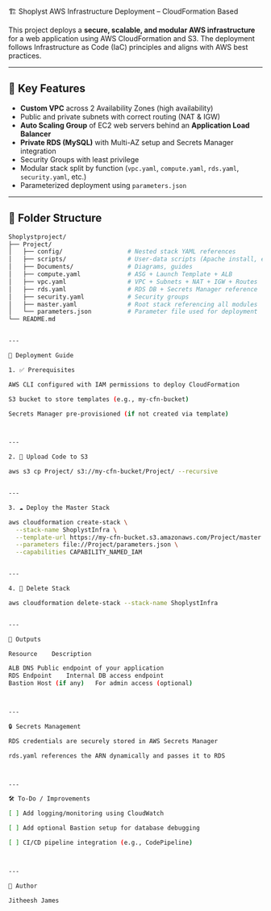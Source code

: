 🏗️ Shoplyst AWS Infrastructure Deployment – CloudFormation Based

This project deploys a **secure, scalable, and modular AWS infrastructure** for a web application using AWS CloudFormation and S3. The deployment follows Infrastructure as Code (IaC) principles and aligns with AWS best practices.

---

## 📌 Key Features

- **Custom VPC** across 2 Availability Zones (high availability)
- Public and private subnets with correct routing (NAT & IGW)
- **Auto Scaling Group** of EC2 web servers behind an **Application Load Balancer**
- **Private RDS (MySQL)** with Multi-AZ setup and Secrets Manager integration
- Security Groups with least privilege
- Modular stack split by function (`vpc.yaml`, `compute.yaml`, `rds.yaml`, `security.yaml`, etc.)
- Parameterized deployment using `parameters.json`

---

## 📁 Folder Structure

```bash
Shoplystproject/
├── Project/
│   ├── config/                  # Nested stack YAML references
│   ├── scripts/                 # User-data scripts (Apache install, etc.)
│   ├── Documents/               # Diagrams, guides
│   ├── compute.yaml             # ASG + Launch Template + ALB
│   ├── vpc.yaml                 # VPC + Subnets + NAT + IGW + Routes
│   ├── rds.yaml                 # RDS DB + Secrets Manager reference
│   ├── security.yaml            # Security groups
│   ├── master.yaml              # Root stack referencing all modules
│   └── parameters.json          # Parameter file used for deployment
└── README.md


---

🚀 Deployment Guide

1. ✅ Prerequisites

AWS CLI configured with IAM permissions to deploy CloudFormation

S3 bucket to store templates (e.g., my-cfn-bucket)

Secrets Manager pre-provisioned (if not created via template)



---

2. 🧩 Upload Code to S3

aws s3 cp Project/ s3://my-cfn-bucket/Project/ --recursive


---

3. ☁️ Deploy the Master Stack

aws cloudformation create-stack \
  --stack-name ShoplystInfra \
  --template-url https://my-cfn-bucket.s3.amazonaws.com/Project/master.yaml \
  --parameters file://Project/parameters.json \
  --capabilities CAPABILITY_NAMED_IAM


---

4. 🔄 Delete Stack

aws cloudformation delete-stack --stack-name ShoplystInfra


---

📜 Outputs

Resource	Description

ALB DNS	Public endpoint of your application
RDS Endpoint	Internal DB access endpoint
Bastion Host (if any)	For admin access (optional)



---

🔒 Secrets Management

RDS credentials are securely stored in AWS Secrets Manager

rds.yaml references the ARN dynamically and passes it to RDS



---

🛠️ To-Do / Improvements

[ ] Add logging/monitoring using CloudWatch

[ ] Add optional Bastion setup for database debugging

[ ] CI/CD pipeline integration (e.g., CodePipeline)



---

👤 Author

Jitheesh James
